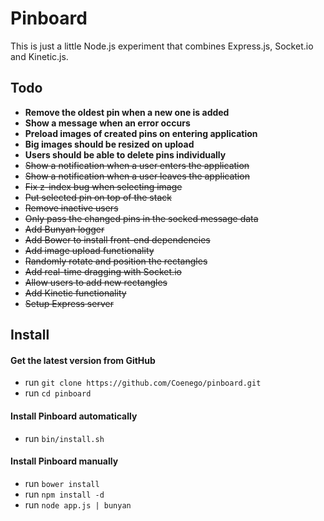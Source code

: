 # Pinboard

This is just a little Node.js experiment that combines Express.js, Socket.io and Kinetic.js.

## Todo
- **Remove the oldest pin when a new one is added**
- **Show a message when an error occurs**
- **Preload images of created pins on entering application**
- **Big images should be resized on upload**
- **Users should be able to delete pins individually**
- ~~Show a notification when a user enters the application~~
- ~~Show a notification when a user leaves the application~~
- ~~Fix z-index bug when selecting image~~
- ~~Put selected pin on top of the stack~~
- ~~Remove inactive users~~
- ~~Only pass the changed pins in the socked message data~~
- ~~Add Bunyan logger~~
- ~~Add Bower to install front-end dependencies~~
- ~~Add image upload functionality~~
- ~~Randomly rotate and position the rectangles~~
- ~~Add real-time dragging with Socket.io~~
- ~~Allow users to add new rectangles~~
- ~~Add Kinetic functionality~~
- ~~Setup Express server~~

## Install

#### Get the latest version from GitHub
* run `git clone https://github.com/Coenego/pinboard.git`
* run `cd pinboard`

#### Install Pinboard automatically
* run `bin/install.sh`

#### Install Pinboard manually
* run `bower install`
* run `npm install -d`
* run `node app.js | bunyan`
